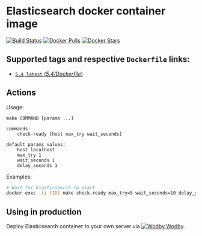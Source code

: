 # Elasticsearch docker container image

[![Build Status](https://travis-ci.org/wodby/elasticsearch.svg?branch=master)](https://travis-ci.org/wodby/elasticsearch)
[![Docker Pulls](https://img.shields.io/docker/pulls/wodby/elasticsearch.svg)](https://hub.docker.com/r/wodby/elasticsearch)
[![Docker Stars](https://img.shields.io/docker/stars/wodby/elasticsearch.svg)](https://hub.docker.com/r/wodby/elasticsearch)

## Supported tags and respective `Dockerfile` links:

- [`5.4`, `latest` (*5.4/Dockerfile*)](https://github.com/wodby/elasticsearch/tree/master/5.4/Dockerfile)

## Actions

Usage:
```
make COMMAND [params ...]

commands:
    check-ready [host max_try wait_seconds]
 
default params values:
    host localhost
    max_try 1
    wait_seconds 1
    delay_seconds 1
```

Examples:

```bash
# Wait for Elasticsearch to start
docker exec -ti [ID] make check-ready max_try=5 wait_seconds=10 delay_seconds=20 -f /usr/local/bin/actions.mk
```

## Using in production

Deploy Elasticsearch container to your own server via [![Wodby](https://www.google.com/s2/favicons?domain=wodby.com) Wodby](https://wodby.com).
